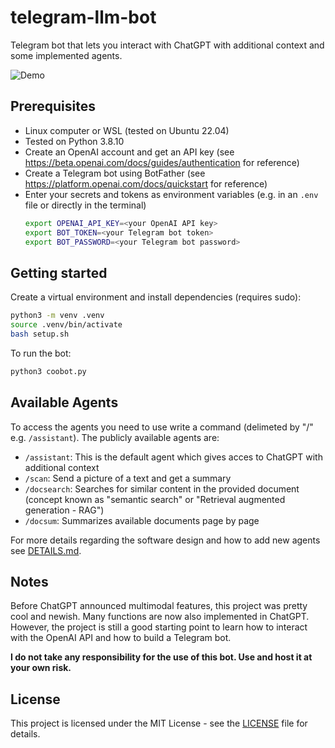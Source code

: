 # telegram-llm-bot
Telegram bot that lets you interact with ChatGPT with additional context and some implemented agents. 

![Demo](./video/llm-demo.gif)

## Prerequisites
- Linux computer or WSL (tested on Ubuntu 22.04)
- Tested on Python 3.8.10
- Create an OpenAI account and get an API key (see https://beta.openai.com/docs/guides/authentication for reference)
- Create a Telegram bot using BotFather (see https://platform.openai.com/docs/quickstart for reference)
- Enter your secrets and tokens as environment variables (e.g. in an `.env` file or directly in the terminal)
    ```bash
    export OPENAI_API_KEY=<your OpenAI API key>
    export BOT_TOKEN=<your Telegram bot token>
    export BOT_PASSWORD=<your Telegram bot password>
    ```

## Getting started
Create a virtual environment and install dependencies (requires sudo):
```bash
python3 -m venv .venv
source .venv/bin/activate
bash setup.sh
```
To run the bot:
```bash
python3 coobot.py
```

## Available Agents
To access the agents you need to use write a command (delimeted by "/" e.g. `/assistant`). The publicly available agents are:
- `/assistant`: This is the default agent which gives acces to ChatGPT with additional context 
- `/scan`: Send a picture of a text and get a summary
- `/docsearch`: Searches for similar content in the provided document (concept known as "semantic search" or "Retrieval augmented generation - RAG")
- `/docsum`: Summarizes available documents page by page

For more details regarding the software design and how to add new agents see [DETAILS.md](DETAILS.md).


## Notes
Before ChatGPT announced multimodal features, this project was pretty cool and newish. Many functions are now also implemented in ChatGPT. However, the project is still a good starting point to learn how to interact with the OpenAI API and how to build a Telegram bot.

**I do not take any responsibility for the use of this bot. Use and host it at your own risk.**

## License
This project is licensed under the MIT License - see the [LICENSE](LICENSE) file for details.

